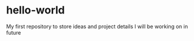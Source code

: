 # hello-world
My first repository to store ideas and project details I will be working on in future
